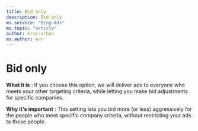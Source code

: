 ```yaml
---
title: Bid only
description: Bid only
ms.service: "Bing-Ads"
ms.topic: "article"
author: eric-urban
ms.author: eur
---
```


# Bid only

**What it is** : If you choose this option, we will deliver ads to everyone who meets your other targeting criteria, while letting you make bid adjustments for specific companies.

**Why it's important** : This setting lets you bid more (or less) aggressively for the people who meet specific company criteria, without restricting your ads to those people.


